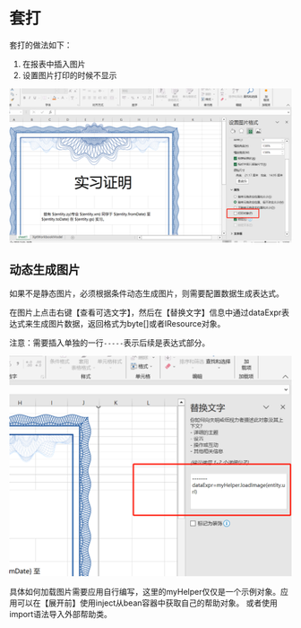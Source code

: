 # 套打

套打的做法如下：
1. 在报表中插入图片
2. 设置图片打印的时候不显示

![](form-printing/form-printing.png)

## 动态生成图片

如果不是静态图片，必须根据条件动态生成图片，则需要配置数据生成表达式。

在图片上点击右键【查看可选文字】，然后在【替换文字】信息中通过dataExpr表达式来生成图片数据，返回格式为byte[]或者IResource对象。

注意：需要插入单独的一行`-----`表示后续是表达式部分。

![](form-printing/data-expr.png)

具体如何加载图片需要应用自行编写，这里的myHelper仅仅是一个示例对象。应用可以在【展开前】使用inject从bean容器中获取自己的帮助对象。
或者使用import语法导入外部帮助类。

